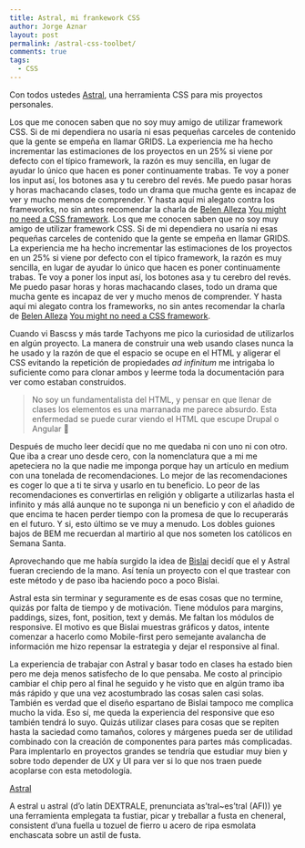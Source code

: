 ```yaml
---
title: Astral, mi frankework CSS
author: Jorge Aznar
layout: post
permalink: /astral-css-toolbet/
comments: true
tags:
  - CSS
---
```


Con todos ustedes [Astral](https://github.com/jorgeatgu/astral), una
herramienta CSS para mis proyectos personales.

<!--more-->

Los que me conocen saben que no soy muy amigo de utilizar framework CSS.
Si de mi dependiera no usaría ni esas pequeñas carceles de contenido que
la gente se empeña en llamar GRIDS. La experiencia me ha hecho
incrementar las estimaciones de los proyectos en un 25% si viene por
defecto con el típico framework, la razón es muy sencilla, en lugar de
ayudar lo único que hacen es poner continuamente trabas. Te voy a poner
los input así, los botones asa y tu cerebro del revés. Me puedo pasar
horas y horas machacando clases, todo un drama que mucha gente es
incapaz de ver y mucho menos de comprender. Y hasta aquí mi alegato
contra los frameworks, no sin antes recomendar la charla de [Belen
Alleza](https://twitter.com/ladybenko) [You might no need a CSS
framework](https://www.youtube.com/watch?v=kED5eDjMfGM). Los que me
conocen saben que no soy muy amigo de utilizar framework CSS. Si de mi
dependiera no usaría ni esas pequeñas carceles de contenido que la gente
se empeña en llamar GRIDS. La experiencia me ha hecho incrementar las
estimaciones de los proyectos en un 25% si viene por defecto con el
típico framework, la razón es muy sencilla, en lugar de ayudar lo único
que hacen es poner continuamente trabas. Te voy a poner los input así,
los botones asa y tu cerebro del revés. Me puedo pasar horas y horas
machacando clases, todo un drama que mucha gente es incapaz de ver y
mucho menos de comprender. Y hasta aquí mi alegato contra los
frameworks, no sin antes recomendar la charla de [Belen
Alleza](https://twitter.com/ladybenko) [You might no need a CSS
framework](https://www.youtube.com/watch?v=kED5eDjMfGM).

Cuando vi Bascss y más tarde Tachyons me pico la curiosidad de
utilizarlos en algún proyecto. La manera de construir una web usando
clases nunca la he usado y la razón de que el espacio se ocupe en el
HTML y aligerar el CSS evitando la repetición de propiedades *ad
infinitum* me intrigaba lo suficiente como para clonar ambos y leerme
toda la documentación para ver como estaban construidos.

> No soy un fundamentalista del HTML, y pensar en que llenar de clases
> los elementos es una marranada me parece absurdo. Esta enfermedad se
> puede curar viendo el HTML que escupe Drupal o Angular :troll:

Después de mucho leer decidí que no me quedaba ni con uno ni con otro.
Que iba a crear uno desde cero, con la nomenclatura que a mi me
apeteciera no la que nadie me imponga porque hay un artículo en medium
con una tonelada de recomendaciones. Lo mejor de las recomendaciones es
coger lo que a ti te sirva y usarlo en tu beneficio. Lo peor de las
recomendaciones es convertirlas en religión y obligarte a utilizarlas
hasta el infinito y más allá aunque no te suponga ni un beneficio y con
el añadido de que encima te hacen perder tiempo con la promesa de que lo
recuperarás en el futuro. Y si, esto último se ve muy a menudo. Los
dobles guiones bajos de BEM me recuerdan al martirio al que nos someten
los católicos en Semana Santa.

Aprovechando que me había surgido la idea de [Bislai](http://bislai.co)
decidí que el y Astral fueran creciendo de la mano. Así tenía un
proyecto con el que trastear con este método y de paso iba haciendo poco
a poco Bislai.

Astral esta sin terminar y seguramente es de esas cosas que no termine,
quizás por falta de tiempo y de motivación. Tiene módulos para margins,
paddings, sizes, font, position, text y demás. Me faltan los módulos de
responsive. El motivo es que Bislai muestras gráficos y datos, intente
comenzar a hacerlo como Mobile-first pero semejante avalancha de
información me hizo repensar la estrategia y dejar el responsive al
final.

La experiencia de trabajar con Astral y basar todo en clases ha estado
bien pero me deja menos satisfecho de lo que pensaba. Me costo al
principio cambiar el chip pero al final he seguido y he visto que en
algún tramo iba más rápido y que una vez acostumbrado las cosas salen
casi solas. También es verdad que el diseño espartano de Bislai tampoco
me complica mucho la vida. Eso sí, me queda la experiencia del
responsive que eso también tendrá lo suyo. Quizás utilizar clases para
cosas que se repiten hasta la saciedad como tamaños, colores y márgenes
pueda ser de utilidad combinado con la creación de componentes para
partes más complicadas. Para implentarlo en proyectos grandes se tendría
que estudiar muy bien y sobre todo depender de UX y UI para ver si lo
que nos traen puede acoplarse con esta metodología.

[Astral](https://an.wikipedia.org/wiki/Estral)

A estral u astral (d’o latín DEXTRALE, prenunciata as’tɾal\~es’tɾal
(AFI)) ye una ferramienta emplegata ta fustiar, picar y treballar a
fusta en cheneral, consistent d’una fuella u tozuel de fierro u acero de
ripa esmolata enchascata sobre un astil de fusta.
